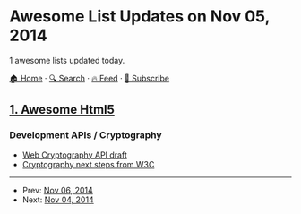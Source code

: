 # Awesome List Updates on Nov 05, 2014

1 awesome lists updated today.

[🏠 Home](/README.md) · [🔍 Search](https://test.trackawesomelist.com/search/) · [🔥 Feed](https://test.trackawesomelist.com/rss.xml) · [📮 Subscribe](https://trackawesomelist.us17.list-manage.com/subscribe?u=d2f0117aa829c83a63ec63c2f&id=36a103854c)



## [1. Awesome Html5](/content/diegocard/awesome-html5/README.md)

### Development APIs / Cryptography

*   [Web Cryptography API draft](http://www.w3.org/TR/WebCryptoAPI/)
*   [Cryptography next steps from W3C](http://www.w3.org/2012/webcrypto/webcrypto-next-workshop/report.html)

---

- Prev: [Nov 06, 2014](/content/2014/11/06/README.md)
- Next: [Nov 04, 2014](/content/2014/11/04/README.md)